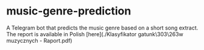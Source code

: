 # music-genre-prediction
A Telegram bot that predicts the music genre based on a short song extract. The report is available in Polish [here](./Klasyfikator gatunk\303\263w muzycznych - Raport.pdf)
